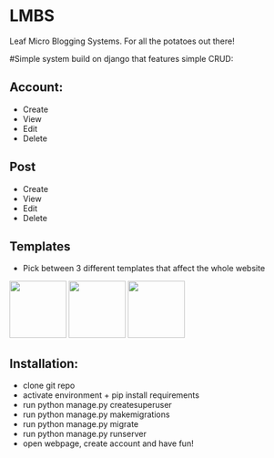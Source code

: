 # LMBS
Leaf Micro Blogging Systems. For all the potatoes out there!

#Simple system build on django that features simple CRUD:
## Account:
* Create
* View
* Edit
* Delete

## Post
* Create
* View
* Edit
* Delete

## Templates
* Pick between 3 different templates that affect the whole website

<img src="https://user-images.githubusercontent.com/89336239/176546614-7fec2f41-6aa6-41ab-8381-572d62f0594c.jpg" height="100"> <img src="https://user-images.githubusercontent.com/89336239/176546631-bd876674-3282-471c-8575-461736964787.jpg" height="100"> <img src="https://user-images.githubusercontent.com/89336239/176546645-409857b6-72e1-4e38-9d14-943ac7338ff1.jpg" height="100">


## Installation:
* clone git repo
* activate environment + pip install requirements
* run python manage.py createsuperuser
* run python manage.py makemigrations
* run python manage.py migrate
* run python manage.py runserver
* open webpage, create account and have fun!
